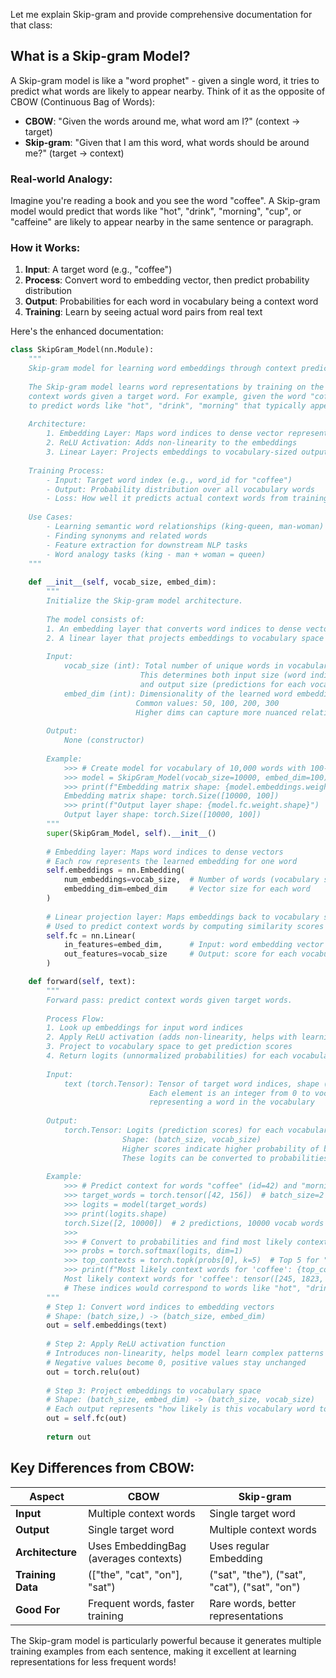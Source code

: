 Let me explain Skip-gram and provide comprehensive documentation for that class:

## What is a Skip-gram Model?

A Skip-gram model is like a "word prophet" - given a single word, it tries to predict what words are likely to appear nearby. Think of it as the opposite of CBOW (Continuous Bag of Words):

- **CBOW**: "Given the words around me, what word am I?" (context → target)
- **Skip-gram**: "Given that I am this word, what words should be around me?" (target → context)

### Real-world Analogy:
Imagine you're reading a book and you see the word "coffee". A Skip-gram model would predict that words like "hot", "drink", "morning", "cup", or "caffeine" are likely to appear nearby in the same sentence or paragraph.

### How it Works:
1. **Input**: A target word (e.g., "coffee")
2. **Process**: Convert word to embedding vector, then predict probability distribution
3. **Output**: Probabilities for each word in vocabulary being a context word
4. **Training**: Learn by seeing actual word pairs from real text

Here's the enhanced documentation:

```python
class SkipGram_Model(nn.Module):
    """
    Skip-gram model for learning word embeddings through context prediction.
    
    The Skip-gram model learns word representations by training on the task of predicting 
    context words given a target word. For example, given the word "coffee", it learns 
    to predict words like "hot", "drink", "morning" that typically appear nearby.
    
    Architecture:
        1. Embedding Layer: Maps word indices to dense vector representations
        2. ReLU Activation: Adds non-linearity to the embeddings
        3. Linear Layer: Projects embeddings to vocabulary-sized output for prediction
    
    Training Process:
        - Input: Target word index (e.g., word_id for "coffee")
        - Output: Probability distribution over all vocabulary words
        - Loss: How well it predicts actual context words from training data
    
    Use Cases:
        - Learning semantic word relationships (king-queen, man-woman)
        - Finding synonyms and related words
        - Feature extraction for downstream NLP tasks
        - Word analogy tasks (king - man + woman = queen)
    """
    
    def __init__(self, vocab_size, embed_dim):
        """
        Initialize the Skip-gram model architecture.
        
        The model consists of:
        1. An embedding layer that converts word indices to dense vectors
        2. A linear layer that projects embeddings to vocabulary space for prediction
        
        Input:
            vocab_size (int): Total number of unique words in vocabulary
                             This determines both input size (word indices 0 to vocab_size-1)
                             and output size (predictions for each vocabulary word)
            embed_dim (int): Dimensionality of the learned word embeddings
                            Common values: 50, 100, 200, 300
                            Higher dims can capture more nuanced relationships
            
        Output:
            None (constructor)
            
        Example:
            >>> # Create model for vocabulary of 10,000 words with 100-dim embeddings
            >>> model = SkipGram_Model(vocab_size=10000, embed_dim=100)
            >>> print(f"Embedding matrix shape: {model.embeddings.weight.shape}")
            Embedding matrix shape: torch.Size([10000, 100])
            >>> print(f"Output layer shape: {model.fc.weight.shape}")  
            Output layer shape: torch.Size([10000, 100])
        """
        super(SkipGram_Model, self).__init__()
        
        # Embedding layer: Maps word indices to dense vectors
        # Each row represents the learned embedding for one word
        self.embeddings = nn.Embedding(
            num_embeddings=vocab_size,  # Number of words (vocabulary size)
            embedding_dim=embed_dim     # Vector size for each word
        )
        
        # Linear projection layer: Maps embeddings back to vocabulary space
        # Used to predict context words by computing similarity scores
        self.fc = nn.Linear(
            in_features=embed_dim,      # Input: word embedding vector
            out_features=vocab_size     # Output: score for each vocabulary word
        )

    def forward(self, text):
        """
        Forward pass: predict context words given target words.
        
        Process Flow:
        1. Look up embeddings for input word indices
        2. Apply ReLU activation (adds non-linearity, helps with learning)
        3. Project to vocabulary space to get prediction scores
        4. Return logits (unnormalized probabilities) for each vocabulary word
        
        Input:
            text (torch.Tensor): Tensor of target word indices, shape (batch_size,)
                               Each element is an integer from 0 to vocab_size-1
                               representing a word in the vocabulary
            
        Output:
            torch.Tensor: Logits (prediction scores) for each vocabulary word
                         Shape: (batch_size, vocab_size)
                         Higher scores indicate higher probability of being context word
                         These logits can be converted to probabilities using softmax
            
        Example:
            >>> # Predict context for words "coffee" (id=42) and "morning" (id=156)
            >>> target_words = torch.tensor([42, 156])  # batch_size=2
            >>> logits = model(target_words)
            >>> print(logits.shape)
            torch.Size([2, 10000])  # 2 predictions, 10000 vocab words each
            >>> 
            >>> # Convert to probabilities and find most likely context words
            >>> probs = torch.softmax(logits, dim=1)
            >>> top_contexts = torch.topk(probs[0], k=5)  # Top 5 for "coffee"
            >>> print(f"Most likely context words for 'coffee': {top_contexts.indices}")
            Most likely context words for 'coffee': tensor([245, 1823, 67, 892, 334])
            # These indices would correspond to words like "hot", "drink", "morning", etc.
        """
        # Step 1: Convert word indices to embedding vectors
        # Shape: (batch_size,) -> (batch_size, embed_dim)
        out = self.embeddings(text)
        
        # Step 2: Apply ReLU activation function
        # Introduces non-linearity, helps model learn complex patterns
        # Negative values become 0, positive values stay unchanged
        out = torch.relu(out)
        
        # Step 3: Project embeddings to vocabulary space
        # Shape: (batch_size, embed_dim) -> (batch_size, vocab_size)
        # Each output represents "how likely is this vocabulary word to be context?"
        out = self.fc(out)
        
        return out
```

## Key Differences from CBOW:

| Aspect | CBOW | Skip-gram |
|--------|------|-----------|
| **Input** | Multiple context words | Single target word |
| **Output** | Single target word | Multiple context words |
| **Architecture** | Uses EmbeddingBag (averages contexts) | Uses regular Embedding |
| **Training Data** | (["the", "cat", "on"], "sat") | ("sat", "the"), ("sat", "cat"), ("sat", "on") |
| **Good For** | Frequent words, faster training | Rare words, better representations |

The Skip-gram model is particularly powerful because it generates multiple training examples from each sentence, making it excellent at learning representations for less frequent words!

